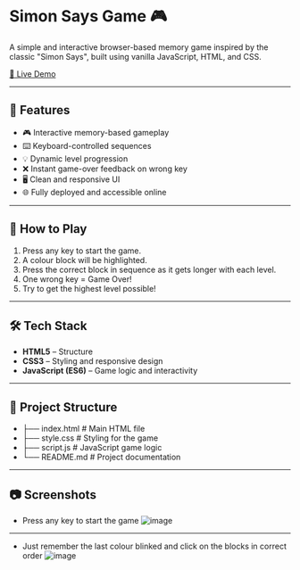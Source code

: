 # Simon Says Game 🎮

A simple and interactive browser-based memory game inspired by the classic "Simon Says", built using vanilla JavaScript, HTML, and CSS.

[🔗 Live Demo](https://simon-say-s-game-azure.vercel.app/)

---

## 📌 Features

- 🎮 Interactive memory-based gameplay
- ⌨️ Keyboard-controlled sequences
- 💡 Dynamic level progression
- ❌ Instant game-over feedback on wrong key
- 🖥️ Clean and responsive UI
- 🌐 Fully deployed and accessible online

---

## 🚀 How to Play

1. Press any key to start the game.
2. A colour block will be highlighted.
3. Press the correct block in sequence as it gets longer with each level.
4. One wrong key = Game Over!
5. Try to get the highest level possible!

---

## 🛠️ Tech Stack

- **HTML5** – Structure
- **CSS3** – Styling and responsive design
- **JavaScript (ES6)** – Game logic and interactivity

---

## 📁 Project Structure
- ├── index.html # Main HTML file
- ├── style.css # Styling for the game
- ├── script.js # JavaScript game logic
- └── README.md # Project documentation
---

## 📷 Screenshots
- Press any key to start the game
![image](https://github.com/user-attachments/assets/de9a4260-c917-4c01-91a3-c981d9ffdced)

---
- Just remember the last colour blinked and click on the blocks in correct order
![image](https://github.com/user-attachments/assets/a685e64e-8f4e-4f91-b614-376093dae8a6)

